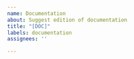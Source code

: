 ```yaml
---
name: Documentation
about: Suggest edition of documentation
title: "[DOC]"
labels: documentation
assignees: ''

---
```



